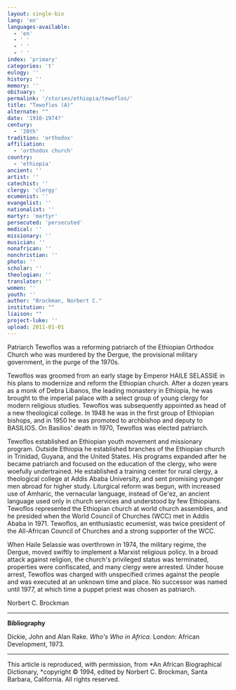 ```yaml
---
layout: single-bio
lang: 'en'
languages-available:
  - 'en'
  - ' '
  - ' '
  - ' '
index: 'primary'
categories: 't'
eulogy: ''
history: ''
memory: ''
obituary: ''
permalink: '/stories/ethiopia/tewoflos/'
title: "Tewoflos (A)"
alternate: ""
date: '1910-1974?'
century:
  - '20th'
tradition: 'orthodox'
affiliation:
  - 'orthodox church'
country:
  - 'ethiopia'
ancient: ''
artist: ''
catechist: ''
clergy: 'clergy'
ecumenist: ''
evangelist: ''
nationalist: ''
martyr: 'martyr'
persecuted: 'persecuted'
medical: ''
missionary: ''
musician: ''
nonafrican: ''
nonchristian: ''
photo: ''
scholar: ''
theologian: ''
translator: ''
women: ''
youth: ''
author: "Brockman, Norbert C."
institution: ""
liaison: ""
project-luke: ''
upload: 2011-01-01
---
```




Patriarch Tewoflos was a reforming patriarch of the Ethiopian Orthodox Church who was murdered by the Dergue, the provisional military government, in the purge of the 1970s.

Tewoflos was groomed from an early stage by Emperor HAILE SELASSIE in his plans to modernize and reform the Ethiopian church. After a dozen years as a monk of Debra Libanos, the leading monastery in Ethiopia, he was brought to the imperial palace with a select group of young clergy for modern religious studies. Tewoflos was subsequently appointed as head of a new theological college. In 1948 he was in the first group of Ethiopian bishops, and in 1950 he was promoted to archbishop and deputy to BASILIOS. On Basilios' death in 1970, Tewoflos was elected patriarch.

Tewoflos established an Ethiopian youth movement and missionary program. Outside Ethiopia he established branches of the Ethiopian church in Trinidad, Guyana, and the United States. His programs expanded after he became patriarch and focused on the education of the clergy, who were woefully undertrained. He established a training center for rural clergy, a theological college at Addis Ababa University, and sent promising younger men abroad for higher study. Liturgical reform was begun, with increased use of Amharic, the vernacular language, instead of Ge'ez, an ancient language used only in church services and understood by few Ethiopians. Tewoflos represented the Ethiopian church at world church assemblies, and he presided when the World Council of Churches (WCC) met in Addis Ababa in 1971. Tewoflos, an enthusiastic ecumenist, was twice president of the All-African Council of Churches and a strong supporter of the WCC.

When Haile Selassie was overthrown in 1974, the military regime, the Dergue, moved swiftly to implement a Marxist religious policy. In a broad attack against religion, the church's privileged status was terminated, properties were confiscated, and many clergy were arrested. Under house arrest, Tewoflos was charged with unspecified crimes against the people and was executed at an unknown time and place. No successor was named until 1977, at which time a puppet priest was chosen as patriarch.

Norbert C. Brockman

---

**Bibliography**

Dickie, John and Alan Rake.  *Who's Who in Africa.*   London: African Development, 1973.

---

This article is reproduced, with permission, from *An African Biographical Dictionary, *copyright &copy; 1994, edited by Norbert C. Brockman, Santa Barbara, California. All rights reserved.
